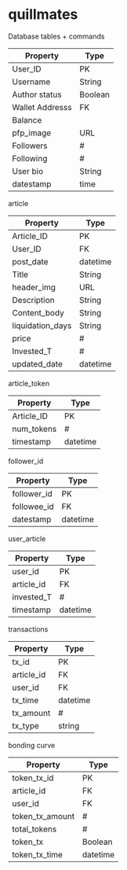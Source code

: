 # quillmates
Database tables + commands

| Property  | Type |
| ------------- | ------------- |
| User_ID  | PK  |
| Username | String |
| Author status  | Boolean  |
| Wallet Addresss | FK |
| Balance | |
| pfp_image | URL |
| Followers | # |
| Following | # |
| User bio | String |
| datestamp | time |

article

| Property  | Type |
| ------------- | ------------- |
| Article_ID  | PK  |
| User_ID  | FK  |
| post_date | datetime |
| Title | String |
| header_img | URL |
| Description | String |
| Content_body | String |
| liquidation_days | String |
| price | # |
| Invested_T | # |
| updated_date | datetime |

article_token

| Property  | Type |
| ------------- | ------------- |
| Article_ID  | PK  |
| num_tokens  | #  |
| timestamp | datetime |


follower_id

| Property  | Type |
| ------------- | ------------- |
| follower_id  | PK  |
| followee_id  | FK  |
| datestamp | datetime |

user_article

| Property  | Type |
| ------------- | ------------- |
| user_id | PK  |
| article_id  | FK  |
| invested_T | # |
| timestamp | datetime |

transactions

| Property  | Type |
| ------------- | ------------- |
| tx_id | PK  |
| article_id  | FK  |
| user_id | FK |
| tx_time | datetime |
| tx_amount | # |
| tx_type | string |

bonding curve

| Property  | Type |
| ------------- | ------------- |
| token_tx_id | PK  |
| article_id  | FK  |
| user_id | FK |
| token_tx_amount | # |
| total_tokens | # |
| token_tx | Boolean |
| token_tx_time | datetime |
